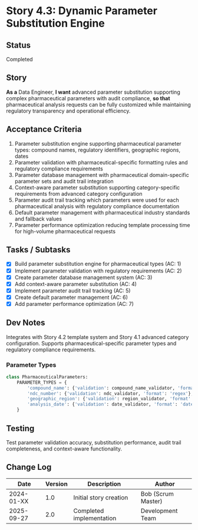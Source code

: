# Story 4.3: Dynamic Parameter Substitution Engine

## Status
Completed

## Story
**As a** Data Engineer,
**I want** advanced parameter substitution supporting complex pharmaceutical parameters with audit compliance,
**so that** pharmaceutical analysis requests can be fully customized while maintaining regulatory transparency and operational efficiency.

## Acceptance Criteria
1. Parameter substitution engine supporting pharmaceutical parameter types: compound names, regulatory identifiers, geographic regions, dates
2. Parameter validation with pharmaceutical-specific formatting rules and regulatory compliance requirements
3. Parameter database management with pharmaceutical domain-specific parameter sets and audit trail integration
4. Context-aware parameter substitution supporting category-specific requirements from advanced category configuration
5. Parameter audit trail tracking which parameters were used for each pharmaceutical analysis with regulatory compliance documentation
6. Default parameter management with pharmaceutical industry standards and fallback values
7. Parameter performance optimization reducing template processing time for high-volume pharmaceutical requests

## Tasks / Subtasks
- [x] Build parameter substitution engine for pharmaceutical types (AC: 1)
- [x] Implement parameter validation with regulatory requirements (AC: 2)
- [x] Create parameter database management system (AC: 3)
- [x] Add context-aware parameter substitution (AC: 4)
- [x] Implement parameter audit trail tracking (AC: 5)
- [x] Create default parameter management (AC: 6)
- [x] Add parameter performance optimization (AC: 7)

## Dev Notes
Integrates with Story 4.2 template system and Story 4.1 advanced category configuration. Supports pharmaceutical-specific parameter types and regulatory compliance requirements.

### Parameter Types
```python
class PharmaceuticalParameters:
    PARAMETER_TYPES = {
        'compound_name': {'validation': compound_name_validator, 'format': 'string'},
        'ndc_number': {'validation': ndc_validator, 'format': 'regex'},
        'geographic_region': {'validation': region_validator, 'format': 'enum'},
        'analysis_date': {'validation': date_validator, 'format': 'datetime'}
    }
```

## Testing
Test parameter validation accuracy, substitution performance, audit trail completeness, and context-aware functionality.

## Change Log
| Date | Version | Description | Author |
|------|---------|-------------|--------|
| 2024-01-XX | 1.0 | Initial story creation | Bob (Scrum Master) |
| 2025-09-27 | 2.0 | Completed implementation | Development Team |